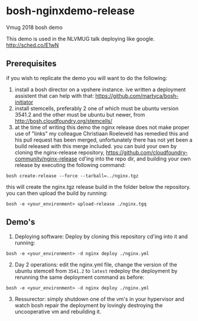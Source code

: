 # bosh-nginxdemo-release
Vmug 2018 bosh demo

This demo is used in the NLVMUG talk deploying like google. http://sched.co/E1wN

## Prerequisites
if you wish to replicate the demo you will want to do the following:

1. install a bosh director on a vpshere instance. ive written a deployment assistent that can help with that:
https://github.com/martyca/bosh-initiator
2. install stemcells, preferably 2 one of which must be ubuntu version 3541.2 and the other must be ubuntu but newer, from http://bosh.cloudfoundry.org/stemcells/
3. at the time of writing this demo the nginx release does not make proper use of "links" my colleague Christiaan Roeleveld has remedied this and his pull request has been merged, unfortunately there has not yet been a build released with this merge included. you can buid your own by cloning the nginx-release repository,
https://github.com/cloudfoundry-community/nginx-release
cd'ing into the repo dir, and building your own release by executing the following command:
```
bosh create-release --force --tarball=../nginx.tgz
```
this will create the nginx.tgz release build in the folder below the repository.
you can then upload the build by running:
```
bosh -e <your_environment> upload-release ./nginx.tgq
```

## Demo's
1. Deploying software:
Deploy by cloning this repository cd'ing into it and running:
```
bosh -e <your_environment> -d nginx deploy ./nginx.yml
```
2. Day 2 operations: 
edit the nginx.yml file, change the version of the ubuntu stemcell from ```3541.2``` to ```latest```
redeploy the deployment by rerunning the same deployment command as before:
```
bosh -e <your_environment> -d nginx deploy ./nginx.yml
```
3. Ressurector:
simply shutdown one of the vm's in your hypervisor and watch bosh repair the deployment by lovingly destroying the uncooperative vm and rebuilding it.

